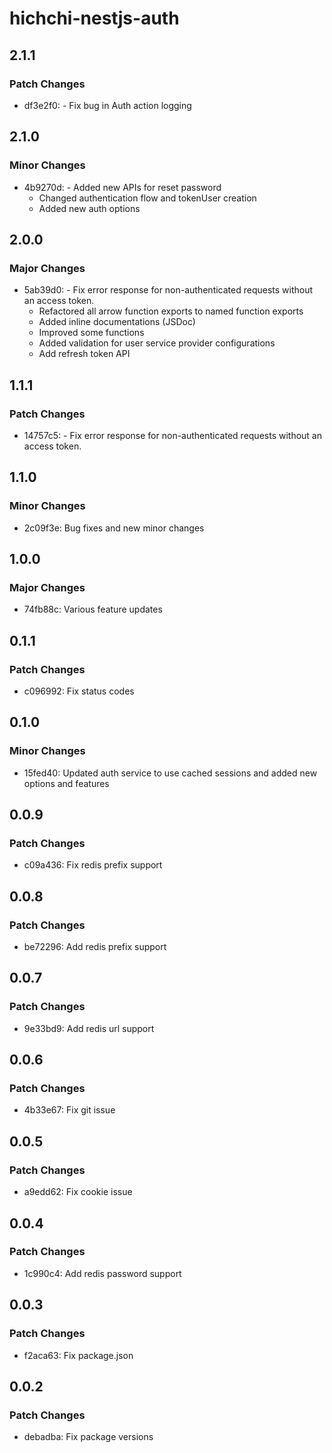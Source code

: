 # hichchi-nestjs-auth

## 2.1.1

### Patch Changes

- df3e2f0: - Fix bug in Auth action logging

## 2.1.0

### Minor Changes

- 4b9270d: - Added new APIs for reset password
  - Changed authentication flow and tokenUser creation
  - Added new auth options

## 2.0.0

### Major Changes

- 5ab39d0: - Fix error response for non-authenticated requests without an access token.
  - Refactored all arrow function exports to named function exports
  - Added inline documentations (JSDoc)
  - Improved some functions
  - Added validation for user service provider configurations
  - Add refresh token API

## 1.1.1

### Patch Changes

- 14757c5: - Fix error response for non-authenticated requests without an access token.

## 1.1.0

### Minor Changes

- 2c09f3e: Bug fixes and new minor changes

## 1.0.0

### Major Changes

- 74fb88c: Various feature updates

## 0.1.1

### Patch Changes

- c096992: Fix status codes

## 0.1.0

### Minor Changes

- 15fed40: Updated auth service to use cached sessions and added new options and features

## 0.0.9

### Patch Changes

- c09a436: Fix redis prefix support

## 0.0.8

### Patch Changes

- be72296: Add redis prefix support

## 0.0.7

### Patch Changes

- 9e33bd9: Add redis url support

## 0.0.6

### Patch Changes

- 4b33e67: Fix git issue

## 0.0.5

### Patch Changes

- a9edd62: Fix cookie issue

## 0.0.4

### Patch Changes

- 1c990c4: Add redis password support

## 0.0.3

### Patch Changes

- f2aca63: Fix package.json

## 0.0.2

### Patch Changes

- debadba: Fix package versions
